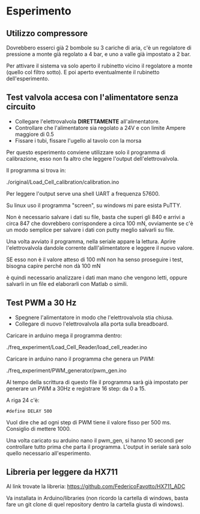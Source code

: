 # Esperimento

## Utilizzo compressore

Dovrebbero esserci già 2 bombole su 3 cariche di aria, c'è un regolatore di pressione a monte già regolato a 4 bar, e uno a valle già impostato a 2 bar.

Per attivare il sistema va solo aperto il rubinetto vicino il regolatore a monte (quello col filtro sotto). E poi aperto eventualmente il rubinetto dell'esperimento.

## Test valvola accesa con l'alimentatore senza circuito

 - Collegare l'elettrovalvola **DIRETTAMENTE** all'alimentatore.
 - Controllare che l'alimentatore sia regolato a 24V e con limite Ampere maggiore di 0.5
 - Fissare i tubi, fissare l'ugello al tavolo con la morsa

Per questo esperimento conviene utilizzare solo il programma di calibrazione, esso non fa altro che leggere l'output dell'elettrovalvola.

Il programma si trova in:

./original/Load_Cell_calibration/calibration.ino

Per leggere l'output serve una shell UART a frequenza 57600.

Su linux uso il programma "screen", su windows mi pare esista PuTTY.

Non è necessario salvare i dati su file, basta che superi gli 840 e arrivi a circa 847 che dovrebbero corrispondere a circa 100 mN, ovviamente se c'è un modo semplice per salvare i dati con putty meglio salvarli su file.

Una volta avviato il programma, nella seriale appare la lettura. Aprire l'elettrovalvola dandole corrente dalll'alimentatore e leggere il nuovo valore.

SE esso non è il valore atteso di 100 mN non ha senso proseguire i test, bisogna capire perché non dà 100 mN

è quindi necessario analizzare i dati man mano che vengono letti, oppure salvarli in un file ed elaborarli con Matlab o simili.

## Test PWM a 30 Hz

 - Spegnere l'alimentatore in modo che l'elettrovalvola stia chiusa.
 - Collegare di nuovo l'elettrovalvola alla porta sulla breadboard.

Caricare in arduino mega il programma dentro:

./freq_experiment/Load_Cell_Reader/load_cell_reader.ino

Caricare in arduino nano il programma che genera un PWM:

./freq_experiment/PWM_generator/pwm_gen.ino

Al tempo della scrittura di questo file il programma sarà già impostato per generare un PWM a 30Hz e registrare 16 step: da 0 a 15.

A riga 24 c'è:
```
#define DELAY 500
```

Vuol dire che ad ogni step di PWM tiene il valore fisso per 500 ms. Consiglio di mettere 1000.

Una volta caricato su arduino nano il pwm_gen, si hanno 10 secondi per controllare tutto prima che parta il programma. L'output in seriale sarà solo quello necessario all'esperimento.

## Libreria per leggere da HX711

Al link trovate la libreria:
https://github.com/FedericoFavotto/HX711_ADC

Va installata in Arduino/libraries (non ricordo la cartella di windows, basta fare un git clone di quel repository dentro la cartella giusta di windows).